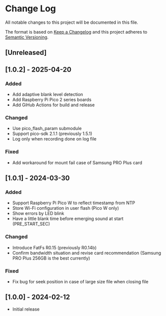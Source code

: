 # Change Log
All notable changes to this project will be documented in this file.

The format is based on [Keep a Changelog](http://keepachangelog.com/)
and this project adheres to [Semantic Versioning](http://semver.org/).

## [Unreleased]

## [1.0.2] - 2025-04-20
### Added
* Add adaptive blank level detection
* Add Raspberry Pi Pico 2 series boards
* Add GiHub Actions for build and release
### Changed
* Use pico_flash_param submodule
* Support pico-sdk 2.1.1 (previously 1.5.1)
* Log only when recording done on log file
### Fixed
* Add workaround for mount fail case of Samsung PRO Plus card

## [1.0.1] - 2024-03-30
### Added
* Support Raspberry Pi Pico W to reflect timestamp from NTP
* Store Wi-Fi configuration in user flash (Pico W only)
* Show errors by LED blink
* Have a little blank time before emerging sound at start (PRE_START_SEC)
### Changed
* Introduce FatFs R0.15 (previously R0.14b)
* Confirm bandwidth situation and revise card recommendation (Samsung PRO Plus 256GB is the best currently)
### Fixed
* Fix bug for seek position in case of large size file when closing file

## [1.0.0] - 2024-02-12
* Initial release